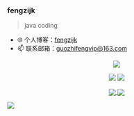 ### fengzijk

> java coding  


- 🌐 个人博客：[fengzijk](https://fengzijk.com/)
- 📫 联系邮箱：guozhifengvip@163.com

<p align = "center">
<img src = "https://user-images.githubusercontent.com/12505138/144262721-7210bae9-eddf-4a8c-b936-a44638061cc1.png">
   </p>

<p align = "center">
  <img src = "https://github-readme-stats.vercel.app/api?username=fengzijk&count_private=true&show_icons=true&theme=tokyonight&line_height=40">
  <img src = "https://github-readme-stats.vercel.app/api/top-langs/?username=fengzijk&theme=tokyonight">
</p>

<p align = "center">
<a href="https://github.com/fengzijk/Nine-chat-frontend">
  <img align="center" src="https://github-readme-stats.vercel.app/api/pin/?username=fengzijk&repo=calf-cloud&theme=tokyonight" />
</a>
<a href="https://github.com/fengzijk/Nine-chat-backend">
  <img align="center" src="https://github-readme-stats.vercel.app/api/pin/?username=fengzijk&repo=redisson-spring-boot-starter&theme=tokyonight" />
</a>
</p>

>>>>>>>>>>>>>>>>>>>>>>>> 
<img align="center" src="https://activity-graph.herokuapp.com/graph?username=fengzijk&theme=redical" />



